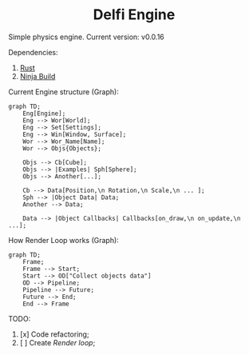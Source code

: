 <h1 align="center">Delfi Engine</h1>

Simple physics engine. Current version: v0.0.16

Dependencies:
1) [Rust](https://www.rust-lang.org/tools/install)
2) [Ninja Build](https://ninja-build.org)

Current Engine structure (Graph):
```mermaid
graph TD;
    Eng[Engine];
    Eng --> Wor[World];
    Eng --> Set[Settings];
    Eng --> Win[Window, Surface];
    Wor --> Wor_Name[Name];
    Wor --> Objs{Objects};
    
    Objs --> Cb[Cube];
    Objs --> |Examples| Sph[Sphere];
    Objs --> Another[...];

    Cb --> Data[Position,\n Rotation,\n Scale,\n ... ];
    Sph --> |Object Data| Data;
    Another --> Data;
    
    Data --> |Object Callbacks| Callbacks[on_draw,\n on_update,\n ...];
```

How Render Loop works (Graph):
```mermaid
graph TD;
    Frame;
    Frame --> Start;
    Start --> OD["Collect objects data"]
    OD --> Pipeline;
    Pipeline --> Future;
    Future --> End;
    End --> Frame
```

TODO:
1. [x] Code refactoring;
2. [ ] Create *Render loop*;